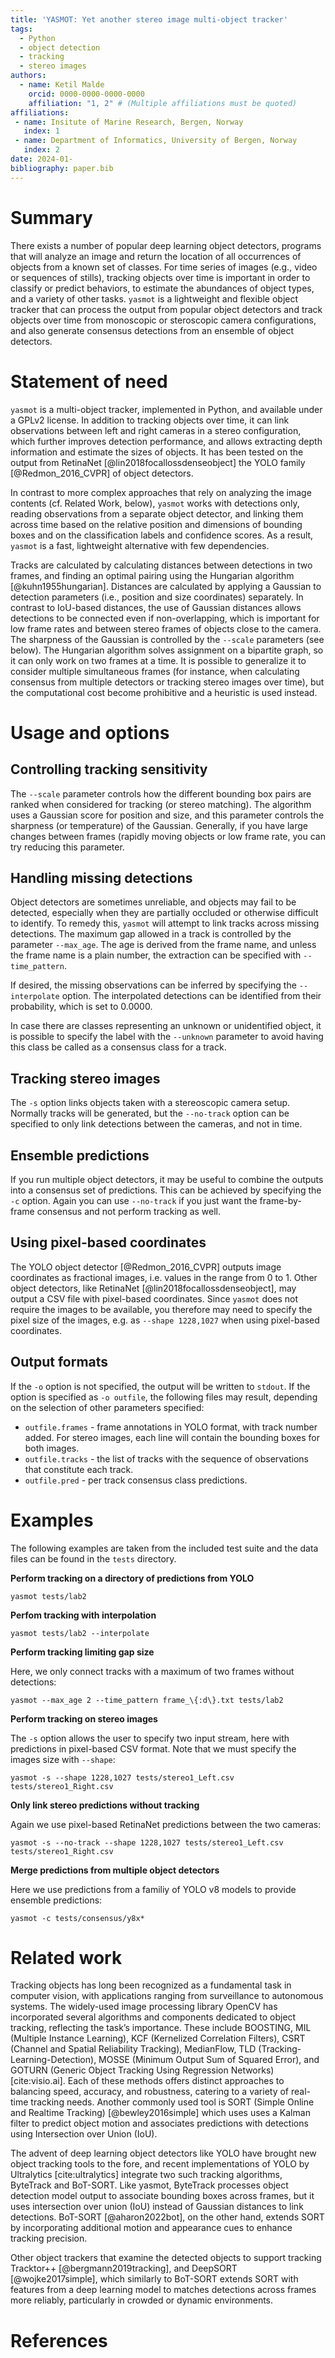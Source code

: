 ```yaml
---
title: 'YASMOT: Yet another stereo image multi-object tracker'
tags:
  - Python
  - object detection
  - tracking
  - stereo images
authors:
  - name: Ketil Malde
    orcid: 0000-0000-0000-0000
    affiliation: "1, 2" # (Multiple affiliations must be quoted)
affiliations:
 - name: Insitute of Marine Research, Bergen, Norway
   index: 1
 - name: Department of Informatics, University of Bergen, Norway
   index: 2
date: 2024-01-
bibliography: paper.bib
---
```


<!-- to build:
     % docker run --rm --volume $PWD/docs:/data --user $(id -u):$(id -g) --env JOURNAL=joss openjournals/inara
-->

# Summary

There exists a number of popular deep learning object detectors,
programs that will analyze an image and return the location of all
occurrences of objects from a known set of classes.  For time series
of images (e.g., video or sequences of stills), tracking objects over
time is important in order to classify or predict behaviors, to
estimate the abundances of object types, and a variety of other
tasks.  `yasmot` is a lightweight and flexible object tracker that can
process the output from popular object detectors and 
track objects over time from monoscopic or steroscopic camera
configurations, and also generate consensus detections from an ensemble
of object detectors.


# Statement of need

`yasmot` is a multi-object tracker, implemented in Python, and available
under a GPLv2 license.  In addition to tracking objects over time, it
can link observations between left and right cameras in a stereo
configuration, which further improves detection performance, and
allows extracting depth information and estimate the sizes of objects.
It has been tested on the output from RetinaNet [@lin2018focallossdenseobject] the YOLO family [@Redmon_2016_CVPR]
of object detectors.

In contrast to more complex approaches that rely on analyzing the
image contents (cf. Related Work, below), `yasmot` works with
detections only, reading observations from a separate object detector,
and linking them across time based on the relative position and
dimensions of bounding boxes and on the classification labels and
confidence scores.  As a result, `yasmot` is a fast, lightweight alternative with few dependencies.

Tracks are calculated by calculating distances between detections in two frames, and finding an optimal pairing using the Hungarian algorithm [@kuhn1955hungarian].
Distances are calculated by applying a Gaussian to detection parameters (i.e., position and size coordinates) separately.  In contrast to IoU-based distances, the use of Gaussian distances allows detections to be connected even if non-overlapping, which is important for low frame rates and between stereo frames of objects close to the camera.  The sharpness of the Gaussian is controlled by the `--scale` parameters (see below).  The Hungarian algorithm solves assignment on a bipartite graph, so it can only work on two frames at a time.  It is possible to generalize it to consider multiple simultaneous frames (for instance, when calculating consensus from multiple detectors or tracking stereo images over time), but the computational cost become prohibitive and a heuristic is used instead.

# Usage and options

<!-- installation? -->

## Controlling tracking sensitivity

The `--scale` parameter controls how the different bounding box pairs
are ranked when considered for tracking (or stereo matching).
The algorithm uses a Gaussian score for position and size, and this
parameter controls the sharpness (or temperature) of the Gaussian.
Generally, if you have large changes between frames (rapidly moving
objects or low frame rate, you can try reducing this parameter.

## Handling missing detections

Object detectors are sometimes unreliable, and objects may fail to be
detected, especially when they are partially occluded or otherwise
difficult to identify.  To remedy this, `yasmot` will attempt to link
tracks across missing detections.  The maximum gap allowed in a track
is controlled by the parameter `--max_age`.  The age is derived from
the frame name, and unless the frame name is a plain number, the
extraction can be specified with `--time_pattern`.

If desired, the missing observations can be inferred by specifying the
`--interpolate` option.  The interpolated detections can be identified
from their probability, which is set to 0.0000.

In case there are classes representing an unknown or unidentified
object, it is possible to specify the label with the `--unknown`
parameter to avoid having this class be called as a consensus class
for a track.

## Tracking stereo images

The `-s` option links objects taken with a stereoscopic camera setup.
Normally tracks will be generated, but the `--no-track` option can be
specified to only link detections between the cameras, and not in time.

## Ensemble predictions

If you run multiple object detectors, it may be useful to combine the
outputs into a consensus set of predictions.  This can be achieved
by specifying the `-c` option.  Again you can use `--no-track` if you
just want the frame-by-frame consensus and not perform tracking as
well.

## Using pixel-based coordinates

The YOLO object detector [@Redmon_2016_CVPR] outputs image coordinates as
fractional images, i.e. values in the range from 0 to 1.  Other object
detectors, like RetinaNet [@lin2018focallossdenseobject], may output a CSV file
with pixel-based coordinates.  Since `yasmot` does not require
the images to be available, you therefore may need to specify the pixel size of
the images, e.g. as `--shape 1228,1027` when using pixel-based coordinates.

## Output formats

If the `-o` option is not specified, the output will be written to
`stdout`. If the option is specified as `-o outfile`, the
following files may result, depending on the selection of other
parameters specified:

 - `outfile.frames` - frame annotations in YOLO format, with track
   number added.  For stereo images, each line will contain the
   bounding boxes for both images.
 - `outfile.tracks` - the list of tracks with the sequence of
   observations that constitute each track.
 - `outfile.pred` - per track consensus class predictions.

# Examples

The following examples are taken from the included test suite and the
data files can be found in the `tests` directory.

**Perform tracking on a directory of predictions from YOLO**

    yasmot tests/lab2

**Perfom tracking with interpolation**

    yasmot tests/lab2 --interpolate

**Perform tracking limiting gap size**

Here, we only connect tracks with a maximum of two
frames without detections:

    yasmot --max_age 2 --time_pattern frame_\{:d\}.txt tests/lab2

**Perform tracking on stereo images**

The `-s` option allows the user to specify two input stream, here with
predictions in pixel-based CSV format.  Note that we must specify the
images size with `--shape`:

    yasmot -s --shape 1228,1027 tests/stereo1_Left.csv tests/stereo1_Right.csv

**Only link stereo predictions without tracking**

Again we use pixel-based RetinaNet predictions between the two cameras:

    yasmot -s --no-track --shape 1228,1027 tests/stereo1_Left.csv tests/stereo1_Right.csv

**Merge predictions from multiple object detectors**

Here we use predictions from a familiy of YOLO v8 models to provide
ensemble predictions:

    yasmot -c tests/consensus/y8x*


# Related work

<!-- from https://viso.ai/deep-learning/object-tracking/ -->
Tracking objects has long been recognized as a fundamental task in computer vision, with applications ranging from surveillance to autonomous systems. The widely-used image processing library OpenCV has incorporated several algorithms and components dedicated to object tracking, reflecting the task’s importance. These include BOOSTING, MIL (Multiple Instance Learning), KCF (Kernelized Correlation Filters), CSRT (Channel and Spatial Reliability Tracking), MedianFlow, TLD (Tracking-Learning-Detection), MOSSE (Minimum Output Sum of Squared Error), and GOTURN (Generic Object Tracking Using Regression Networks) [cite:visio.ai]. Each of these methods offers distinct approaches to balancing speed, accuracy, and robustness, catering to a variety of real-time tracking needs.  Another commonly used tool is SORT (Simple Online and Realtime Tracking) [@bewley2016simple] which uses uses a Kalman filter to predict object motion and associates predictions with detections using Intersection over Union (IoU).

The advent of deep learning object detectors like YOLO have brought new object tracking tools to the fore, and recent implementations of YOLO by Ultralytics [cite:ultralytics] integrate two such tracking algorithms, ByteTrack and BoT-SORT.  Like yasmot, ByteTrack processes object detection model output to associate bounding boxes across frames, but it uses intersection over union (IoU) instead of Gaussian distances to link detections.  BoT-SORT [@aharon2022bot], on the other hand, extends SORT by incorporating additional motion and appearance cues to enhance tracking precision.

Other object trackers that examine the detected objects to support tracking Tracktor++ [@bergmann2019tracking],
and DeepSORT [@wojke2017simple], which similarly to BoT-SORT extends SORT with features from a deep learning model to matches detections across frames more reliably, particularly in crowded or dynamic environments.


<!--
  # Acknowledgements

  We acknowledge contributions from Brigitta Sipocz, Syrtis Major, and Semyeong
  Oh, and support from Kathryn Johnston during the genesis of this project.
-->

# References

